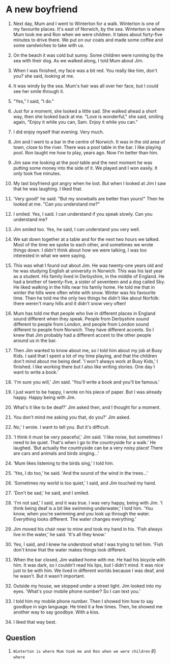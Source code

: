 # A new boyfriend

1. Next day, Mum and I went to Winterton for a walk. Winterton is one of my favourite places. It's east of Norwich, by the sea. Winterton is where Mum took me and Ron when we were children. It takes about forty-five minutes to drive there. We put on our coats and made some coffee and some sandwiches to take with us.

2. On the beach it was cold but sunny. Some children were running by the sea with their dog. As we walked along, I told Mum about Jim.

3. When I was finished, my face was a bit red. You really like him, don't you? she said, looking at me.

4. It was windy by the sea. Mum's hair was all over her face, but I could see her smile through it.

5. "Yes," I said, "I do."

6. Just for a moment, she looked a little sad. She walked ahead a short way, then she looked back at me. "Love is wonderful," she said, smiling again, "Enjoy it while you can, Sam. Enjoy it while you can."

7. I did enjoy myself that evening. Very much.

8. Jim and I went to a bar in the centre of Norwich. It was in the old area of town, close to the river. There was a pool table in the bar. I like playing pool. Ron taught me how to play, years ago. Now I'm better than him.

9. Jim saw me looking at the pool table and the next moment he was putting some money into the side of it. We played and I won easily. It only took five minutes.

10. My last boyfriend got angry when he lost. But when I looked at Jim I saw that he was laughing. I liked that.

11. 'Very good!' he said. "But my snowballs are better than yours!" Then he looked at me. "Can you understand me?"

12. I smiled. Yes, I said. I can understand if you speak slowly. Can you understand me?

13. Jim smiled too. Yes, he said, I can understand you very well.

14. We sat down together at a table and for the next two hours we talked. Most of the time we spoke to each other, and sometimes we wrote things down. I didn't think about how we were talking, I was too interested in what we were saying.

15. This was what I found out about Jim. He was twenty-one years old and he was studying English at university in Norwich. This was his last year as a student. His family lived in Derbyshire, in the middle of England. He had a brother of twenty-five, a sister of seventeen and a dog called Sky. He liked walking in the hills near his family home. He told me that in winter the hills were often white with snow. Winter was his favourite time. Then he told me the only two things he didn't like about Norfolk: there weren't many hills and it didn't snow very often!

16. Mum has told me that people who live in different places in England sound different when they speak. People from Derbyshire sound different to people from London, and people from London sound different to people from Norwich. They have different accents. So I knew that Jim probably had a different accent to the other people around us in the bar.

17. Then Jim wanted to know about me, so I told him about my job at Busy Kids. I said that I spent a lot of my time playing, and that the children don't mind about me being deaf. 'I won't always work at Busy Kids,' I finished. I like working there but I also like writing stories. One day I want to write a book.'

18. 'I'm sure you will,' Jim said. 'You'll write a book and you'll be famous.'

19. I just want to be happy, I wrote on his piece of paper. But I was already happy. Happy being with Jim.
20. What's it like to be deaf?' Jim asked then, and I thought for a moment.

21. You don't mind me asking you that, do you?' Jim asked.

22. No,' I wrote. I want to tell you. But it's difficult.

23. 'I think it must be very peaceful,' Jim said. 'I like noise, but sometimes I need to be quiet. That's when I go to the countryside for a walk.' He laughed. 'But actually the countryside can be a very noisy place! There are cars and animals and birds singing...'

24. 'Mum likes listening to the birds sing,' I told him.

25. 'Yes, I do too,' he said. 'And the sound of the wind in the trees...'

26. 'Sometimes my world is too quiet,' I said, and Jim touched my hand.

27. 'Don't be sad,' he said, and I smiled.

28. 'I'm not sad,' I said, and it was true. I was very happy, being with Jim. 'I think being deaf is a bit like swimming underwater,' I told him. 'You know, when you're swimming and you look up through the water. Everything looks different. The water changes everything.'

29. Jim moved his chair near to mine and took my hand in his. 'Fish always live in the water,' he said. 'It's all they know.'

30. Yes, I said, and I knew he understood what I was trying to tell him. 'Fish don't know that the water makes things look different.

31. When the bar closed, Jim walked home with me. He had his bicycle with him. It was dark, so I couldn't read his lips, but I didn't mind. It was nice just to be with him. We lived in different worlds because I was deaf, and he wasn't. But it wasn't important.

32. Outside my house, we stopped under a street light. Jim looked into my eyes. 'What's your mobile phone number? So I can text you.'

33. I told him my mobile phone number. Then I showed him how to say goodbye in sign language. He tried it a few times. Then, he showed me another way to say goodbye. With a kiss.

34. I liked that way best.

## Question

1. `Winterton is where Mum took me and Ron when we were children` 的 `where`
